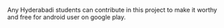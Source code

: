 Any Hyderabadi students can contribute in this project to make it worthy and free for android user on google play.
